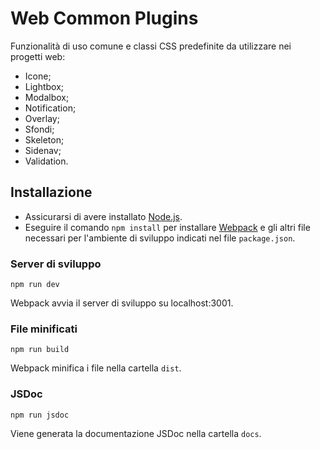 # Web Common Plugins

Funzionalità di uso comune e classi CSS predefinite da utilizzare nei progetti web:
- Icone;
- Lightbox;
- Modalbox;
- Notification;
- Overlay;
- Sfondi;
- Skeleton;
- Sidenav;
- Validation.

## Installazione

- Assicurarsi di avere installato [Node.js](http://nodejs.org/).
- Eseguire il comando `npm install` per installare [Webpack](https://webpack.js.org/guides/installation/#root) e gli altri file necessari per l'ambiente di sviluppo indicati nel file `package.json`.

### Server di sviluppo

```
npm run dev
```

Webpack avvia il server di sviluppo su localhost:3001.

### File minificati

```
npm run build
```

Webpack minifica i file nella cartella `dist`.

### JSDoc

```
npm run jsdoc
```

Viene generata la documentazione JSDoc nella cartella `docs`.
